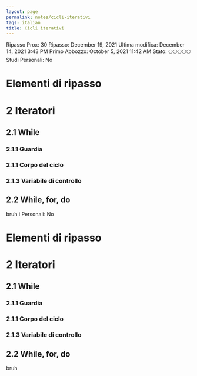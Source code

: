```yaml
---
layout: page
permalink: notes/cicli-iterativi
tags: italian
title: Cicli iterativi
---
```


Ripasso Prox: 30
Ripasso: December 19, 2021
Ultima modifica: December 14, 2021 3:43 PM
Primo Abbozzo: October 5, 2021 11:42 AM
Stato: 🌕🌕🌕🌕🌕
Studi Personali: No

# Elementi di ripasso

# 2 Iteratori

## 2.1 While

### 2.1.1 Guardia

### 2.1.1 Corpo del ciclo

### 2.1.3 Variabile di controllo

## 2.2 While, for, do

bruh
i Personali: No

# Elementi di ripasso

# 2 Iteratori

## 2.1 While

### 2.1.1 Guardia

### 2.1.1 Corpo del ciclo

### 2.1.3 Variabile di controllo

## 2.2 While, for, do

bruh